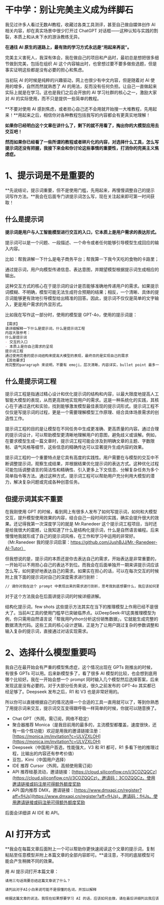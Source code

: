 # 干中学：别让完美主义成为绊脚石

我见过许多人看过无数AI教程，收藏过各类工具测评，甚至自己做自媒体创作 AI 相关内容，却在真实场景中很少打开过 ChatGPT 对话框——这种认知与实践的割裂，本质上和从未下水的游泳教练无异。

**在通往 AI 原生的道路上，最有效的学习方式永远是“用起来再说”。**

完美主义害死人，我深有体会，我在做自己的项目和产品时，最初总是想把很多细节做到完美，包括在组织 AI 这个内容输出时，也曾想过要不要多做些选题，但是事实证明这些都是没有必要的担心和焦虑。

当初玩 AI 的时候是纯粹的兴趣驱动，网上也很少有中文内容，但是随着对 AI 使用的增多，自然而然就熟悉了 AI 的用法，反而没有任何负担。让自己一直做起来实际上就是在学习。这也是我们之后会开放的 AI 学习社群的核心之一，激励大家对 AI 的实际使用，而不只是提供一些简单的教程。

**不要对使用 AI 感到焦虑，或者担心自己还不会用就开始搜一大堆教程，先用起来！**用起来之后，相信你对各种教程包括我写的内容都会有更真实地理解！

**如果你已经明白这个文章在讲什么了，剩下的就不用看了，掏出你的大模型应用去交互吧！**

**然而如果你已经看了一些所谓的教程或者碎片化的内容，对选择什么工具，怎么写提示词还没有把握，我接下来会和你讨论这些事情的重要性，打消你的完美主义焦虑症。**

# 1、提示词是不是重要的

**先说结论，提示词重要，但不是使用门槛，先用起来，再慢慢调整自己的提示词写作方法。**我会在后面专门讲提示词怎么写，现在关注起来即可第一时间获取！

## 什么是提示词

**提示词是用户与人工智能模型进行交互的入口，它本质上是用户需求的表达形式。**

提示词可以是一个问题、一段描述、一个命令或者任何能够引导模型生成回应的输入内容。

比如：帮我讲解一下什么是电子商务平台；帮我算一下我今天吃的食物的卡路里；

通过提示词，用户向模型传递信息、表达意图，并期望模型根据提示词生成相应的输出。

这种交互方式的核心在于提示词的设计是否能够准确地传递用户的需求。如果提示词模糊、不明确，模型可能无法生成符合预期的结果；相反，一个清晰、具体的提示词能够更有效地引导模型给出精准的回答。因此，提示词不仅仅是简单的文字输入，更是用户需求的外显形式。

比如我在写作这一部分时，使用的模型是 GPT-4o，使用的提示词是：

```markdown
【需求】
请详细解释一下什么是提示词，什么是提示词工程
内容大致参考：
什么是提示词
- 交互的入口
- 本质上是你自己需求的呈现
提示词工程
通过使用完善的提示词结构来提高大模型的表现，最终目的是实现自己的需求
【其他要求】
用完整的paragraph 来说明，不要有 emoji，层次清晰，内容详实，bullet point 最多一层，尽量不用 bullet point。
```

## 什么是提示词工程

提示词工程是指通过精心设计和优化提示词的结构和内容，以最大限度地提高人工智能大模型的表现，从而更高效地实现用户的需求。这是一种系统化的实践，其核心在于通过迭代和实验，找到能够激发模型最佳表现的提示词形式。提示词工程不仅仅是写提示词的过程，更是一个需要理解模型工作原理、结合具体场景需求的创造性工作。

提示词工程的目的是让模型在不同任务中生成更准确、更高质量的内容。通过合理的提示词设计，可以帮助模型更清晰地理解用户的意图，避免歧义或误解。例如，在要求模型生成一篇文章时，提示词工程可能会涉及到明确文章的主题、字数限制、语气风格等细节，这些信息的精确传达可以显著提升生成内容的效果。

提示词工程的一个重要特点是它具有高度的实践性。用户需要在与模型的交互中不断调整提示词，观察生成结果，并根据结果优化提示词的表达方式。这种优化过程可能包括调整语言的简洁性和精确性、引入更多上下文信息、分解复杂任务为多个简单指令等方法。通过这种方式，提示词工程可以帮助用户充分利用大模型的潜力，解决复杂问题或完成各种创意任务。

## 但提示词其实不重要

在我刚使用 GPT 的时候，看到网上有很多人发布了如何写提示词，如何和大模型交互，提升模型使用效果的内容，结合自己一段时间的实践，确实会提升很大的效果。还记得我第一次深度学习的就是 Mr.Ranedeer 这个提示词工程项目，当时还是给我很大的震撼，让我知道了什么是结构化提示词，什么是自然语言编程。后来慢慢地我就形成了自己的提示词风格，在工作和学习中运用的非常好。（Mr.Ranedeer 我的提示词启蒙：https://github.com/JushBJJ/Mr.-Ranedeer-AI-Tutor）

但我想说的是，提示词的本质还是你去表达自己的需求，开始表达是非常重要的，一开始可以不用担心自己的表达不到位。而我会在后面单独开一期来讲提示词应该怎么写，如何更好地表达自己的需求。如果实在担心的话，可以在每次交互的时候附上我下面的提示词对自己的深度需求进行剖析：

```markdown
// 请你对我在这个 prompt 中表现出来的需求进行剖析，思考我到底想要什么，我应该如何更好地表达自己的需求，并在回答的最后输出这个内容。
```

对于这个方法我会在后面讲提示词的时候详细讲解。

结构化提示词，few shots 这些提示方法其实在当下的推理模型上作用已经不是很大了。当前AI工具的使用门槛早已突破临界点。以DeepSeek-R1这类推理模型为例，你只需用自然语言说「帮我用Python分析这份销售数据」，它就能生成完整的数据清洗代码。这些工具的核心设计逻辑，正是为了让用户跳过复杂的参数调整和输入复杂的提示词，直接通过对话实现需求。

# 2、选择什么模型重要吗

我自己在最开始会有严重的模型焦虑症，这个情况出现在 GPTs 刚推出的时候，有很多 GPTs 可以用。后来新模型多了，看了很多 AI 模型的比较，也会想到底用哪个比较好。我在一开始会想一个 prompt 同时输入几个模型然后选择答案，后来发现这是没有必要的。对于大部分任务来说，很久之前发布的 GPT-4o 其实都已经足够了。Deepseek 发布之后，R1 和 V3 也是非常好用的。

所以你可以直接根据自己的情况选择一个合适的工具一直用就可以了，等到你熟悉了用提示词来交互，提示词交互变得跟呼吸一样简单的时候，你就可以随意换了。

- Chat GPT（外网，需订阅，网络不稳定）
- 聚合器推荐 Monica（是我目前用的最多的，主流模型都覆盖，速度很快，还有一些个性功能）欢迎是用我的邀请链接注册：[https://monica.im/invitation?c=ULVZXLOH](https://monica.im/invitation?c=ULVZXLOH)
- Deepseek（中国用户首选，性能强大，V3 和 R1 都可，R1 多看下他的推理过程，比输出的内容还有参考价值）
- 豆包，Kimi（中国用户选择）
- IDE 推荐 Cursor（外网，高频使用需订阅）
- API 推荐硅基流动，邀请链接：[https://cloud.siliconflow.cn/i/3COZQQCz](https://cloud.siliconflow.cn/i/3COZQQCz)，邀请码：3COZQQCz。使用邀请链接或码注册可得额外额度奖励
- API 国内推荐 DMX，邀请链接：[https://www.dmxapi.cn/register?aff=fHJs](https://www.dmxapi.cn/register?aff=fHJs)，邀请码：fHJs。使用邀请链接或码注册可得额外额度奖励

后面会详细讲 AI IDE 和 API。

# AI 打开方式

**我会在每篇文章后面附上一个可以帮助你更快速阅读这个文章的提示词，复制粘贴至任意模型并附上本篇文章的全部内容即可。**请注意，不同的底层模型可能会产生稍微不同的效果。

用 AI 提示词打开本篇文章：

```markdown
请用三句话简要总结这篇文章说了什么？

请列出对于AI小白来说可能不是很懂的名词，并加以解释

根据这篇文章的说法，我现在如果想要学习 AI 的话，应该如何去做，请在最后详细列出我应该如何操作

```